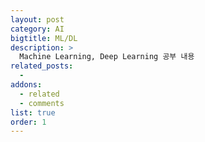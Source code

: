```yaml
---
layout: post
category: AI
bigtitle: ML/DL
description: >
  Machine Learning, Deep Learning 공부 내용
related_posts:
  -
addons:
  - related
  - comments
list: true
order: 1
---
```

